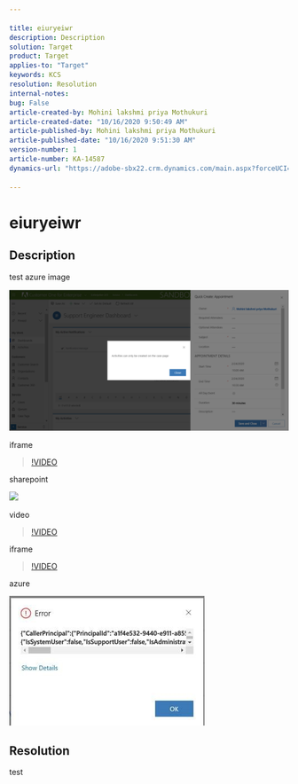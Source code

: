 ```yaml
---

title: eiuryeiwr  
description: Description  
solution: Target  
product: Target  
applies-to: "Target"  
keywords: KCS  
resolution: Resolution  
internal-notes:   
bug: False  
article-created-by: Mohini lakshmi priya Mothukuri  
article-created-date: "10/16/2020 9:50:49 AM"  
article-published-by: Mohini lakshmi priya Mothukuri  
article-published-date: "10/16/2020 9:51:30 AM"  
version-number: 1  
article-number: KA-14587  
dynamics-url: "https://adobe-sbx22.crm.dynamics.com/main.aspx?forceUCI=1&pagetype=entityrecord&etn=knowledgearticle&id=fc248311-950f-eb11-a813-000d3a98f7e7"

---
```


# eiuryeiwr

## Description

test azure image

![](assets/___02edcb1d-950f-eb11-a813-000d3a98f7e7___.png)

iframe

>[!VIDEO](https://video.tv.adobe.com/v/18696?quality=9&learn=on)

sharepoint

![](https://adobe.sharepoint.com/sites/D365Attachments-Non-Prod/knowledgearticle/azure%20image%20test%202_B5CDDAE7860FEB11A813000D3A98F7E7/chat.PNG)

video

 >[!VIDEO](https://video.tv.adobe.com/v/18696?quality=9&learn=on)  

iframe

>[!VIDEO](https://video.tv.adobe.com/v/18696?quality=9&learn=on)

azure

![](assets/___05edcb1d-950f-eb11-a813-000d3a98f7e7___.jpeg)

## Resolution

test
